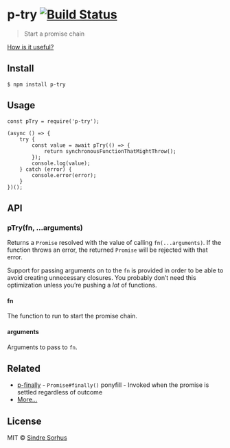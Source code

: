 p-try [![Build Status](https://travis-ci.org/sindresorhus/p-try.svg?branch=master)](https://travis-ci.org/sindresorhus/p-try)
=============================================================================================================================

> Start a promise chain

[How is it useful?](http://cryto.net/~joepie91/blog/2016/05/11/what-is-promise-try-and-why-does-it-matter/)

Install
-------

    $ npm install p-try

Usage
-----

    const pTry = require('p-try');

    (async () => {
        try {
            const value = await pTry(() => {
                return synchronousFunctionThatMightThrow();
            });
            console.log(value);
        } catch (error) {
            console.error(error);
        }
    })();

API
---

### pTry(fn, …arguments)

Returns a `Promise` resolved with the value of calling `fn(...arguments)`. If the function throws an error, the returned `Promise` will be rejected with that error.

Support for passing arguments on to the `fn` is provided in order to be able to avoid creating unnecessary closures. You probably don’t need this optimization unless you’re pushing a *lot* of functions.

#### fn

The function to run to start the promise chain.

#### arguments

Arguments to pass to `fn`.

Related
-------

-   [p-finally](https://github.com/sindresorhus/p-finally) - `Promise#finally()` ponyfill - Invoked when the promise is settled regardless of outcome
-   [More…](https://github.com/sindresorhus/promise-fun)

License
-------

MIT © [Sindre Sorhus](https://sindresorhus.com)
